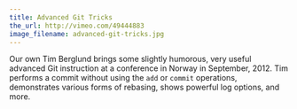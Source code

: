 ```yaml
---
title: Advanced Git Tricks
the_url: http://vimeo.com/49444883
image_filename: advanced-git-tricks.jpg
---
```


Our own Tim Berglund brings some slightly humorous, very useful advanced Git instruction at a conference in Norway in September, 2012. Tim performs a commit without using the `add` or `commit` operations, demonstrates various forms of rebasing, shows powerful log options, and more.